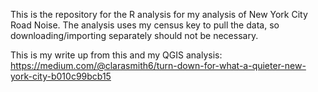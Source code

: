 This is the repository for the R analysis for my analysis of New York City Road Noise. The analysis uses my census key to pull the data, so downloading/importing separately should not be necessary.

This is my write up from this and my QGIS analysis: https://medium.com/@clarasmith6/turn-down-for-what-a-quieter-new-york-city-b010c99bcb15
